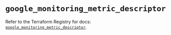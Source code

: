 # `google_monitoring_metric_descriptor`

Refer to the Terraform Registry for docs: [`google_monitoring_metric_descriptor`](https://registry.terraform.io/providers/hashicorp/google/6.32.0/docs/resources/monitoring_metric_descriptor).
